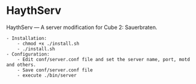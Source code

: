 HaythServ
========
HaythServ — A server modification for Cube 2: Sauerbraten.

	- Installation:
		- chmod +x ./install.sh
		- ./install.sh
	- Configuration:
		- Edit conf/server.conf file and set the server name, port, motd and others.
		- Save conf/server.conf file
		- execute ./bin/server
